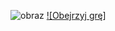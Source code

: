 ![obraz](https://github.com/WojtekMatr/Programowanie-rownolegle-wieloprocesowosc/assets/127395210/42aa049e-f0cb-4cae-9765-4ddc877ad7fb)
[![Obejrzyj grę]](https://www.youtube.com/watch?v=tlfXGeagNec)
